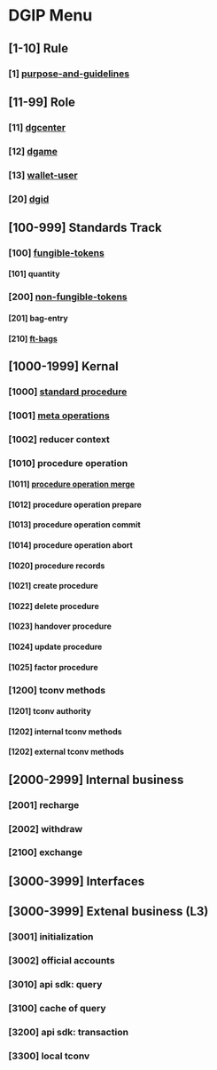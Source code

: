 # DGIP Menu

## [1-10] Rule

### [1] [purpose-and-guidelines](./dgip-1:dgip-purpose-and-guidelines.md)

## [11-99] Role

### [11] [dgcenter](./dgip-11:dgcenter.md)

### [12] [dgame](./dgip-12:dgame.md)

### [13] [wallet-user](./dgip-13:wallet-user.md)

### [20] [dgid](./dgip-20:dgid.md)

## [100-999] Standards Track

### [100] [fungible-tokens](./dgip-100:fungible-tokens.md)

#### [101] quantity

### [200] [non-fungible-tokens](./dgip-200:non-fungible-tokens.md)

#### [201] bag-entry

#### [210] [ft-bags](./ft-bags.md)

## [1000-1999] Kernal

### [1000] [standard procedure](./dgip-1000:standard-procedure.md)

### [1001] [meta operations](./dgip-1000:meta-operation.md)

### [1002] reducer context

### [1010] procedure operation

#### [1011] [procedure operation merge](./dgip-1011:procedure-operation-merge.md)

#### [1012] procedure operation prepare

#### [1013] procedure operation commit

#### [1014] procedure operation abort

#### [1020] procedure records

#### [1021] create procedure

#### [1022] delete procedure

#### [1023] handover procedure

#### [1024] update procedure

#### [1025] factor procedure

### [1200] tconv methods

#### [1201] tconv authority

#### [1202] internal tconv methods

#### [1202] external tconv methods

## [2000-2999] Internal business

### [2001] recharge

### [2002] withdraw

### [2100] exchange

## [3000-3999] Interfaces

## [3000-3999] Extenal business (L3)

### [3001] initialization

### [3002] official accounts

### [3010] api sdk: query

### [3100] cache of query

### [3200] api sdk: transaction

### [3300] local tconv
